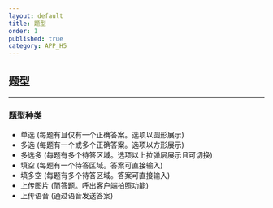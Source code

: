 ```yaml
---
layout: default
title: 题型
order: 1
published: true
category: APP_H5
---
```


## 题型
----------

### 题型种类
- 单选 (每题有且仅有一个正确答案。选项以圆形展示)
- 多选 (每题有一个或多个正确答案。选项以方形展示)
- 多选多 (每题有多个待答区域。选项以上拉弹层展示且可切换)
- 填空 (每题有一个待答区域。答案可直接输入)
- 填多空 (每题有多个待答区域。答案可直接输入)
- 上传图片 (简答题。呼出客户端拍照功能)
- 上传语音 (通过语音发送答案)

